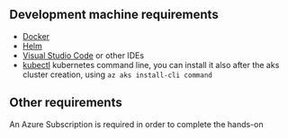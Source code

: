 ## Development machine requirements

- [Docker](https://www.docker.com/products/docker-desktop)
- [Helm](https://helm.sh/docs/using_helm/#installing-helm)
- [Visual Studio Code](https://code.visualstudio.com/) or other IDEs
- [kubectl](https://kubernetes.io/docs/tasks/tools/install-kubectl/) kubernetes command line, you can install it also after the aks cluster creation, using `az aks install-cli command`


## Other requirements
An Azure Subscription is required in order to complete the hands-on
